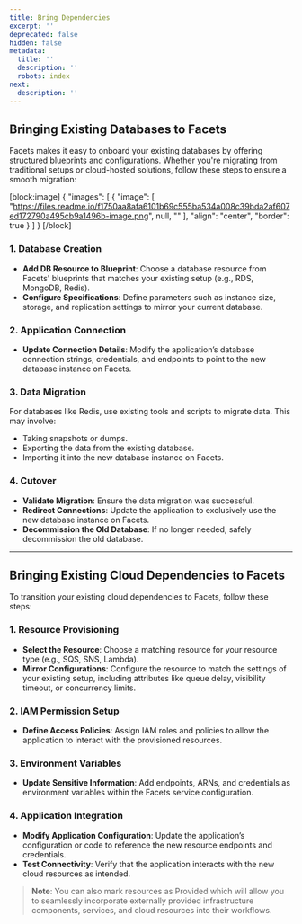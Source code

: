```yaml
---
title: Bring Dependencies
excerpt: ''
deprecated: false
hidden: false
metadata:
  title: ''
  description: ''
  robots: index
next:
  description: ''
---
```

## Bringing Existing Databases to Facets

Facets makes it easy to onboard your existing databases by offering structured blueprints and configurations. Whether you're migrating from traditional setups or cloud-hosted solutions, follow these steps to ensure a smooth migration:

[block:image]
{
  "images": [
    {
      "image": [
        "https://files.readme.io/f1750aa8afa6101b69c555ba534a008c39bda2af607ed172790a495cb9a1496b-image.png",
        null,
        ""
      ],
      "align": "center",
      "border": true
    }
  ]
}
[/block]


### 1. Database Creation

- **Add DB Resource to Blueprint**: Choose a database resource from Facets' blueprints that matches your existing setup (e.g., RDS, MongoDB, Redis).  
- **Configure Specifications**: Define parameters such as instance size, storage, and replication settings to mirror your current database.

### 2. Application Connection

- **Update Connection Details**: Modify the application’s database connection strings, credentials, and endpoints to point to the new database instance on Facets.

### 3. Data Migration

For databases like Redis, use existing tools and scripts to migrate data. This may involve:  

- Taking snapshots or dumps.  
- Exporting the data from the existing database.  
- Importing it into the new database instance on Facets.

### 4. Cutover

- **Validate Migration**: Ensure the data migration was successful.  
- **Redirect Connections**: Update the application to exclusively use the new database instance on Facets.  
- **Decommission the Old Database**: If no longer needed, safely decommission the old database.

***

## Bringing Existing Cloud Dependencies to Facets

To transition your existing cloud dependencies to Facets, follow these steps:

### 1. Resource Provisioning

- **Select the Resource**: Choose a matching resource for your resource type (e.g., SQS, SNS, Lambda).  
- **Mirror Configurations**: Configure the resource to match the settings of your existing setup, including attributes like queue delay, visibility timeout, or concurrency limits.

### 2. IAM Permission Setup

- **Define Access Policies**: Assign IAM roles and policies to allow the application to interact with the provisioned resources.

### 3. Environment Variables

- **Update Sensitive Information**: Add endpoints, ARNs, and credentials as environment variables within the Facets service configuration.

### 4. Application Integration

- **Modify Application Configuration**: Update the application’s configuration or code to reference the new resource endpoints and credentials.  
- **Test Connectivity**: Verify that the application interacts with the new cloud resources as intended.

> **Note**: You can also mark resources as Provided which will allow you to seamlessly incorporate externally provided infrastructure components, services, and cloud resources into their workflows.